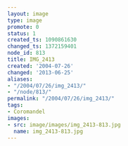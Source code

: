 ```yaml
---
layout: image
type: image
promote: 0
status: 1
created_ts: 1090861630
changed_ts: 1372159401
node_id: 813
title: IMG_2413
created: '2004-07-26'
changed: '2013-06-25'
aliases:
- "/2004/07/26/img_2413/"
- "/node/813/"
permalink: "/2004/07/26/img_2413/"
tags:
- Coromandel
images:
- src: image/images/img_2413-813.jpg
  name: img_2413-813.jpg
---
```


